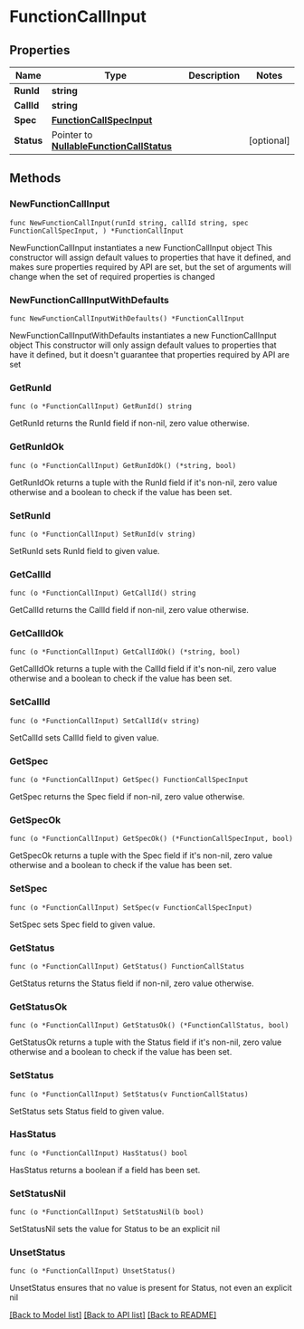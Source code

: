 # FunctionCallInput

## Properties

Name | Type | Description | Notes
------------ | ------------- | ------------- | -------------
**RunId** | **string** |  | 
**CallId** | **string** |  | 
**Spec** | [**FunctionCallSpecInput**](FunctionCallSpecInput.md) |  | 
**Status** | Pointer to [**NullableFunctionCallStatus**](FunctionCallStatus.md) |  | [optional] 

## Methods

### NewFunctionCallInput

`func NewFunctionCallInput(runId string, callId string, spec FunctionCallSpecInput, ) *FunctionCallInput`

NewFunctionCallInput instantiates a new FunctionCallInput object
This constructor will assign default values to properties that have it defined,
and makes sure properties required by API are set, but the set of arguments
will change when the set of required properties is changed

### NewFunctionCallInputWithDefaults

`func NewFunctionCallInputWithDefaults() *FunctionCallInput`

NewFunctionCallInputWithDefaults instantiates a new FunctionCallInput object
This constructor will only assign default values to properties that have it defined,
but it doesn't guarantee that properties required by API are set

### GetRunId

`func (o *FunctionCallInput) GetRunId() string`

GetRunId returns the RunId field if non-nil, zero value otherwise.

### GetRunIdOk

`func (o *FunctionCallInput) GetRunIdOk() (*string, bool)`

GetRunIdOk returns a tuple with the RunId field if it's non-nil, zero value otherwise
and a boolean to check if the value has been set.

### SetRunId

`func (o *FunctionCallInput) SetRunId(v string)`

SetRunId sets RunId field to given value.


### GetCallId

`func (o *FunctionCallInput) GetCallId() string`

GetCallId returns the CallId field if non-nil, zero value otherwise.

### GetCallIdOk

`func (o *FunctionCallInput) GetCallIdOk() (*string, bool)`

GetCallIdOk returns a tuple with the CallId field if it's non-nil, zero value otherwise
and a boolean to check if the value has been set.

### SetCallId

`func (o *FunctionCallInput) SetCallId(v string)`

SetCallId sets CallId field to given value.


### GetSpec

`func (o *FunctionCallInput) GetSpec() FunctionCallSpecInput`

GetSpec returns the Spec field if non-nil, zero value otherwise.

### GetSpecOk

`func (o *FunctionCallInput) GetSpecOk() (*FunctionCallSpecInput, bool)`

GetSpecOk returns a tuple with the Spec field if it's non-nil, zero value otherwise
and a boolean to check if the value has been set.

### SetSpec

`func (o *FunctionCallInput) SetSpec(v FunctionCallSpecInput)`

SetSpec sets Spec field to given value.


### GetStatus

`func (o *FunctionCallInput) GetStatus() FunctionCallStatus`

GetStatus returns the Status field if non-nil, zero value otherwise.

### GetStatusOk

`func (o *FunctionCallInput) GetStatusOk() (*FunctionCallStatus, bool)`

GetStatusOk returns a tuple with the Status field if it's non-nil, zero value otherwise
and a boolean to check if the value has been set.

### SetStatus

`func (o *FunctionCallInput) SetStatus(v FunctionCallStatus)`

SetStatus sets Status field to given value.

### HasStatus

`func (o *FunctionCallInput) HasStatus() bool`

HasStatus returns a boolean if a field has been set.

### SetStatusNil

`func (o *FunctionCallInput) SetStatusNil(b bool)`

 SetStatusNil sets the value for Status to be an explicit nil

### UnsetStatus
`func (o *FunctionCallInput) UnsetStatus()`

UnsetStatus ensures that no value is present for Status, not even an explicit nil

[[Back to Model list]](../README.md#documentation-for-models) [[Back to API list]](../README.md#documentation-for-api-endpoints) [[Back to README]](../README.md)


